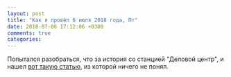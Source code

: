 ```yaml
---
layout: post
title: "Как я провёл 6 июля 2018 года, Пт"
date: 2018-07-06 17:12:06 +0300
comments: true
categories: 
---
```



Попытался разобраться, что за история со станцией "Деловой центр", и нашел [вот такую статью](https://dmrog.livejournal.com/572287.html), из которой ничего не понял.